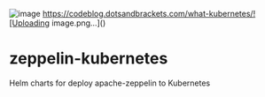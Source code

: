 ![image](https://github.com/iwizard7/zeppelin-kubernetes/assets/35992274/cda78cbb-673e-489b-965b-db2becd30c48)
https://codeblog.dotsandbrackets.com/what-kubernetes/![Uploading image.png…]()

# zeppelin-kubernetes
Helm charts for deploy apache-zeppelin to Kubernetes
